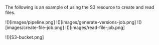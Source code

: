 The following is an example of using the S3 resource to create and read files.

!()[images/pipeline.png]
!()[images/generate-versions-job.png]
!()[images/create-file-job.png]
!()[images/read-file-job.png]

!()[S3-bucket.png]